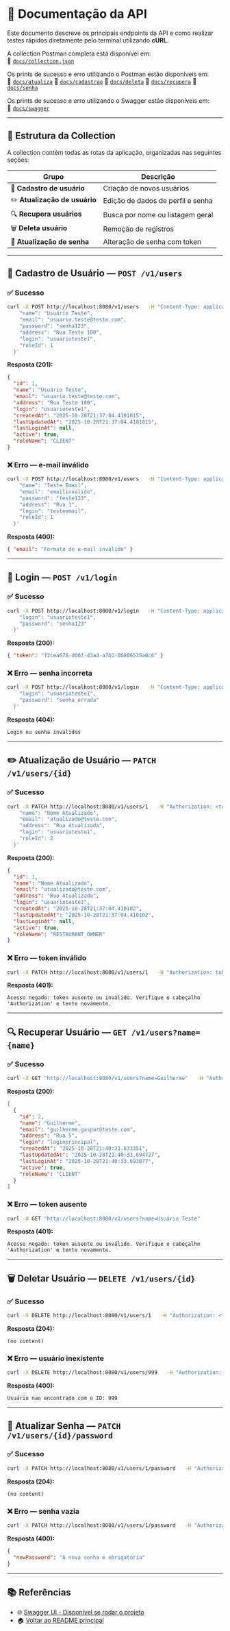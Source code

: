 # 🧩 Documentação da API

Este documento descreve os principais endpoints da API e como realizar testes rápidos diretamente pelo terminal utilizando **cURL**.

A collection Postman completa está disponível em:  
📂 [`docs/collection.json`](./collection.json)

Os prints de sucesso e erro utilizando o Postman estão disponíveis em:  
📂 [`docs/atualiza`](./atualiza)
📂 [`docs/cadastrao`](./cadastro)
📂 [`docs/deleta`](./deleta)
📂 [`docs/recupera`](./recupera)
📂 [`docs/senha`](./senha)

Os prints de sucesso e erro utilizando o Swagger estão disponíveis em:  
📂 [`docs/swagger`](./swagger)

---

## 🚀 Estrutura da Collection

A collection contém todas as rotas da aplicação, organizadas nas seguintes seções:

| Grupo | Descrição                       |
|--------|---------------------------------|
| 🧾 **Cadastro de usuário** | Criação de novos usuários       |
| ✏️ **Atualização de usuário** | Edição de dados de perfil e senha |
| 🔍 **Recupera usuários** | Busca por nome ou listagem geral |
| 🗑️ **Deleta usuário** | Remoção de registros            |
| 🔐 **Atualização de senha** | Alteração de senha com token    |

---

## 🧾 Cadastro de Usuário — `POST /v1/users`

### ✅ Sucesso

```bash
curl -X POST http://localhost:8080/v1/users   -H "Content-Type: application/json"   -d '{
    "name": "Usuário Teste",
    "email": "usuario.teste@teste.com",
    "password": "senha123",
    "address": "Rua Teste 100",
    "login": "usuarioteste1",
    "roleId": 1
  }'
```

**Resposta (201):**
```json
{
  "id": 1,
  "name": "Usuário Teste",
  "email": "usuario.teste@teste.com",
  "address": "Rua Teste 100",
  "login": "usuarioteste1",
  "createdAt": "2025-10-28T21:37:04.4101015",
  "lastUpdatedAt": "2025-10-28T21:37:04.4101015",
  "lastLoginAt": null,
  "active": true,
  "roleName": "CLIENT"
}
```

### ❌ Erro — e-mail inválido

```bash
curl -X POST http://localhost:8080/v1/users   -H "Content-Type: application/json"   -d '{
    "name": "Teste Email",
    "email": "emailinvalido",
    "password": "teste123",
    "address": "Rua 1",
    "login": "testeemail",
    "roleId": 1
  }'
```

**Resposta (400):**
```json
{ "email": "Formato de e-mail inválido" }
```

---

## 🔐 Login — `POST /v1/login`

### ✅ Sucesso

```bash
curl -X POST http://localhost:8080/v1/login   -H "Content-Type: application/json"   -d '{
    "login": "usuarioteste1",
    "password": "senha123"
  }'
```

**Resposta (200):**
```json
{ "token": "f2cea676-d06f-43a4-a7b2-06806535a0c6" }
```

### ❌ Erro — senha incorreta

```bash
curl -X POST http://localhost:8080/v1/login   -H "Content-Type: application/json"   -d '{
    "login": "usuarioteste1",
    "password": "senha_errada"
  }'
```

**Resposta (404):**
```text
Login ou senha inválidos
```

---

## ✏️ Atualização de Usuário — `PATCH /v1/users/{id}`

### ✅ Sucesso

```bash
curl -X PATCH http://localhost:8080/v1/users/1   -H "Authorization: <token>"   -H "Content-Type: application/json"   -d '{
    "name": "Nome Atualizado",
    "email": "atualizado@teste.com",
    "address": "Rua Atualizada",
    "login": "usuarioteste1",
    "roleId": 2
  }'
```

**Resposta (200):**
```json
{
  "id": 1,
  "name": "Nome Atualizado",
  "email": "atualizado@teste.com",
  "address": "Rua Atualizada",
  "login": "usuarioteste1",
  "createdAt": "2025-10-28T21:37:04.410102",
  "lastUpdatedAt": "2025-10-28T21:37:04.410102",
  "lastLoginAt": null,
  "active": true,
  "roleName": "RESTAURANT_OWNER"
}
```

### ❌ Erro — token inválido

```bash
curl -X PATCH http://localhost:8080/v1/users/1   -H "Authorization: token_invalido"   -H "Content-Type: application/json"   -d '{ "name": "Novo Nome" }'
```

**Resposta (401):**
```text
Acesso negado: token ausente ou inválido. Verifique o cabeçalho 'Authorization' e tente novamente.
```

---

## 🔍 Recuperar Usuário — `GET /v1/users?name={name}`

### ✅ Sucesso

```bash
curl -X GET "http://localhost:8080/v1/users?name=Guilherme"   -H "Authorization: <token>"
```

**Resposta (200):**
```json
[
  {
    "id": 2,
    "name": "Guilherme",
    "email": "guilherme.gaspar@teste.com",
    "address": "Rua 5",
    "login": "loginprincipal",
    "createdAt": "2025-10-28T21:40:31.633351",
    "lastUpdatedAt": "2025-10-28T21:40:33.694727",
    "lastLoginAt": "2025-10-28T21:40:33.693077",
    "active": true,
    "roleName": "CLIENT"
  }
]
```

### ❌ Erro — token ausente

```bash
curl -X GET "http://localhost:8080/v1/users?name=Usuário Teste"
```

**Resposta (401):**
```text
Acesso negado: token ausente ou inválido. Verifique o cabeçalho 'Authorization' e tente novamente.
```

---

## 🗑️ Deletar Usuário — `DELETE /v1/users/{id}`

### ✅ Sucesso

```bash
curl -X DELETE http://localhost:8080/v1/users/1   -H "Authorization: <token>"
```

**Resposta (204):**
```
(no content)
```

### ❌ Erro — usuário inexistente

```bash
curl -X DELETE http://localhost:8080/v1/users/999   -H "Authorization: <token>"
```

**Resposta (400):**
```text
Usuário nao encontrado com o ID: 999
```

---

## 🔑 Atualizar Senha — `PATCH /v1/users/{id}/password`

### ✅ Sucesso

```bash
curl -X PATCH http://localhost:8080/v1/users/1/password   -H "Authorization: <token>"   -H "Content-Type: application/json"   -d '{ "newPassword": "novaSenha123" }'
```

**Resposta (204):**
```
(no content)
```

### ❌ Erro — senha vazia

```bash
curl -X PATCH http://localhost:8080/v1/users/1/password   -H "Authorization: <token>"   -H "Content-Type: application/json"   -d '{ "newPassword": "" }'
```

**Resposta (400):**
```json
{
  "newPassword": "A nova senha é obrigatória"
}
```

---

## 📚 Referências

- 🌐 [Swagger UI - Disponível se rodar o projeto](http://localhost:8080/swagger-ui/index.html)
- 🏠 [Voltar ao README principal](../README.md)
